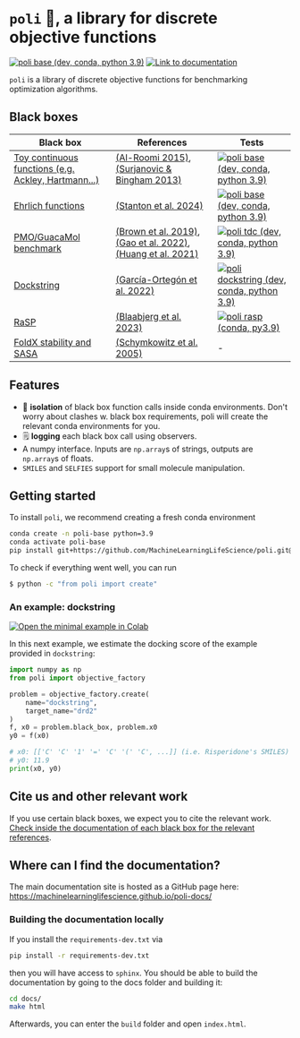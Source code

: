 # `poli` 🧪, a library for discrete objective functions

[![poli base (dev, conda, python 3.9)](https://github.com/MachineLearningLifeScience/poli/actions/workflows/python-tox-testing-base.yml/badge.svg)](https://github.com/MachineLearningLifeScience/poli/actions/workflows/python-tox-testing-base.yml)
[![Link to documentation](https://img.shields.io/badge/documentation-poli_docs-blue)](https://machinelearninglifescience.github.io/poli-docs/)

`poli` is a library of discrete objective functions for benchmarking optimization algorithms.

## Black boxes

| Black box | References | Tests
|----------|----------|----------|
|   [Toy continuous functions (e.g. Ackley, Hartmann...)](https://machinelearninglifescience.github.io/poli-docs/using_poli/objective_repository/toy_continuous_problems.html) |  [(Al-Roomi 2015)](https://www.al-roomi.org/benchmarks/unconstrained), [(Surjanovic & Bingham 2013)](https://www.sfu.ca/~ssurjano/optimization.html)  |   [![poli base (dev, conda, python 3.9)](https://github.com/MachineLearningLifeScience/poli/actions/workflows/python-tox-testing-base.yml/badge.svg)](https://github.com/MachineLearningLifeScience/poli/actions/workflows/python-tox-testing-base.yml)  |
|   [Ehrlich functions](https://machinelearninglifescience.github.io/poli-docs/using_poli/objective_repository/ehrlich_functions.html)  |    [(Stanton et al. 2024)](https://arxiv.org/abs/2407.00236)  | [![poli base (dev, conda, python 3.9)](https://github.com/MachineLearningLifeScience/poli/actions/workflows/python-tox-testing-base.yml/badge.svg)](https://github.com/MachineLearningLifeScience/poli/actions/workflows/python-tox-testing-base.yml)
|   [PMO/GuacaMol benchmark](https://machinelearninglifescience.github.io/poli-docs/#small-molecules)  |   [(Brown et al. 2019)](https://arxiv.org/abs/1811.09621), [(Gao et al. 2022)](https://openreview.net/forum?id=yCZRdI0Y7G), [(Huang et al. 2021)](https://openreview.net/pdf?id=8nvgnORnoWr)  | [![poli tdc (dev, conda, python 3.9)](https://github.com/MachineLearningLifeScience/poli/actions/workflows/python-tox-testing-tdc-env.yml/badge.svg)](https://github.com/MachineLearningLifeScience/poli/actions/workflows/python-tox-testing-tdc-env.yml)
|   [Dockstring](https://machinelearninglifescience.github.io/poli-docs/using_poli/objective_repository/dockstring.html) |  [(García-Ortegón et al. 2022)](https://pubs.acs.org/doi/full/10.1021/acs.jcim.1c01334)  | [![poli dockstring (dev, conda, python 3.9)](https://github.com/MachineLearningLifeScience/poli/actions/workflows/python-tox-testing-dockstring-env.yml/badge.svg)](https://github.com/MachineLearningLifeScience/poli/actions/workflows/python-tox-testing-dockstring-env.yml)
|   [RaSP](https://machinelearninglifescience.github.io/poli-docs/using_poli/objective_repository/RaSP.html)  |   [(Blaabjerg et al. 2023)](https://elifesciences.org/articles/82593)  | [![poli rasp (conda, py3.9)](https://github.com/MachineLearningLifeScience/poli/actions/workflows/python-tox-testing-rasp-env.yml/badge.svg)](https://github.com/MachineLearningLifeScience/poli/actions/workflows/python-tox-testing-rasp-env.yml)
|   [FoldX stability and SASA](https://machinelearninglifescience.github.io/poli-docs/#proteins)  |   [(Schymkowitz et al. 2005)](https://academic.oup.com/nar/article/33/suppl_2/W382/2505499?login=true) |  -  |

## Features
- 🔲 **isolation** of black box function calls inside conda environments. Don't worry about clashes w. black box requirements, poli will create the relevant conda environments for you.
- 🗒️ **logging** each black box call using observers.
-  A numpy interface. Inputs are `np.array`s of strings, outputs are `np.array`s of floats.
- `SMILES` and `SELFIES` support for small molecule manipulation.

## Getting started

To install `poli`, we recommend creating a fresh conda environment

```bash
conda create -n poli-base python=3.9
conda activate poli-base
pip install git+https://github.com/MachineLearningLifeScience/poli.git@dev
```

To check if everything went well, you can run

```bash
$ python -c "from poli import create"
```

### An example: dockstring

[![Open the minimal example in Colab](https://colab.research.google.com/assets/colab-badge.svg/)](https://colab.research.google.com/drive/1-IISCebWYfu0QhuCJ11wOag8aKOiPtls?usp=sharing)

In this next example, we estimate the docking score of the example provided in `dockstring`:
```python
import numpy as np
from poli import objective_factory

problem = objective_factory.create(
    name="dockstring",
    target_name="drd2"
)
f, x0 = problem.black_box, problem.x0
y0 = f(x0)

# x0: [['C' 'C' '1' '=' 'C' '(' 'C', ...]] (i.e. Risperidone's SMILES)
# y0: 11.9
print(x0, y0)
```

## Cite us and other relevant work

If you use certain black boxes, we expect you to cite the relevant work. [Check inside the documentation of each black box for the relevant references](https://machinelearninglifescience.github.io/poli-docs/using_poli/objective_repository/all_objectives.html).


## Where can I find the documentation?

The main documentation site is hosted as a GitHub page here: https://machinelearninglifescience.github.io/poli-docs/

### Building the documentation locally

If you install the `requirements-dev.txt` via

```bash
pip install -r requirements-dev.txt
```

then you will have access to `sphinx`. You should be able to build the documentation by going to the docs folder and building it:

```bash
cd docs/
make html
```

Afterwards, you can enter the `build` folder and open `index.html`.

